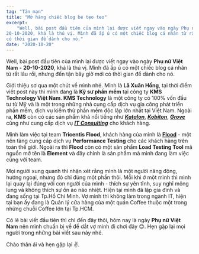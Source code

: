 ```yaml
---
tag: "Tản mạn"
title: "Mở hàng chiếc blog bé tẹo teo"
excerpt:
    "Well, bài post đầu tiên của mình lại được viết ngay vào ngày Phụ nữ Việt Nam -
20-10-2020, khá là thú vị. Mình đã ấp ủ có một chiếc blog cá nhân từ rất lâu rồi, nhưng đến tận bây giờ mới
có thời gian để dành cho nó."
date: "2020-10-20"
---
```


Well, bài post đầu tiên của mình lại được viết ngay vào ngày **Phụ nữ Việt Nam**
**-** **20-10-2020**, khá là thú vị. Mình đã ấp ủ có một chiếc blog cá nhân từ
rất lâu rồi, nhưng đến tận bây giờ mới có thời gian để dành cho nó.

Giới thiệu sơ qua một chút về mình nhé. Mình là **Lã Xuân Hồng**, tại thời điểm
viết post này thì mình đang là **Kỹ sư phần mềm** tại công ty **KMS Technology
Việt Nam**. **KMS Technology** là một công ty có 100% vốn đầu tư từ Mỹ và là một
trong những nhà cung cấp dịch vụ gia công phát triển phần mềm, dịch vụ kiểm thử
phần mềm độc lập lớn nhất tại Việt Nam. Ngoài ra, **KMS** còn có các sản phẩm
khá nổi tiếng như **_[Katalon](https://www.katalon.com/)_**,
**_[Kobiton](https://kobiton.com/)_**, **_[Grove](https://www.grovehr.com/)_**
cũng như cung cấp dịch vụ **_[IT Consulting](https://kms-solutions.asia/)_** cho
khách hàng.

Mình làm việc tại team **Tricentis Flood**, khách hàng của mình là
**[Flood](https://flood.io)** - một nền tảng cung cấp dịch vụ **Performance
Testing** cho các khách hàng trên toàn thế giới. Ngoài ra thì **Flood** còn có
một sản phẩm **Load Testing Tool** mã nguồn mở tên là **Element** và đây chính
là sản phẩm mà mình đang làm việc cùng với team.

Mọi người xung quanh thì nhận xét rằng mình là một người năng động, hướng ngoại,
nhưng đó chỉ đúng một phần thôi. Mỗi khi ở một mình thì mình lại quay lại đúng
với con người của mình - thích sự yên tĩnh, suy nghĩ mông lung và không thích sự
ồn ào náo nhiệt. Hiện tại mình đã lập gia đình và đang sống tại Tp.Hồ Chí Minh.
Vợ mình thì không làm trong ngành IT, hiện tại bạn ấy đang là Quản lý cửa hàng
của một quán Coffee thuộc một trong những chuỗi Coffee lớn tại Tp.HCM.

Có lẽ bài viết đầu tiên thì chỉ đến đây thôi, hôm nay là ngày **Phụ nữ Việt
Nam** nên mình chuẩn bị về để dắt vợ mình đi chơi đây 😊. Hẹn gặp lại mọi người
trong những bài viết sau này nhé.

<p class="text-align-right">Chào thân ái và hẹn gặp lại ✌️.</p>
